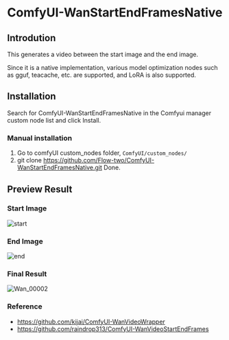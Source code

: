 # ComfyUI-WanStartEndFramesNative

## Introdution
This generates a video between the start image and the end image.

Since it is a native implementation, various model optimization nodes such as gguf, teacache, etc. are supported, and LoRA is also supported.

## Installation
Search for ComfyUI-WanStartEndFramesNative in the Comfyui manager custom node list and click Install.

### Manual installation
1. Go to comfyUI custom_nodes folder, `ComfyUI/custom_nodes/`
2. git clone https://github.com/Flow-two/ComfyUI-WanStartEndFramesNative.git
Done.

## Preview Result
### Start Image

![start](https://github.com/user-attachments/assets/bf434763-fb87-40f0-900a-1a20a14b4c3b)


### End Image

![end](https://github.com/user-attachments/assets/092acf9e-eb81-4868-b6b0-9184d500fdf6)


### Final Result

![Wan_00002](https://github.com/user-attachments/assets/2cbde9cf-ff7b-4b9a-af31-3a2710ac3393)


### Reference
- https://github.com/kijai/ComfyUI-WanVideoWrapper
- https://github.com/raindrop313/ComfyUI-WanVideoStartEndFrames

